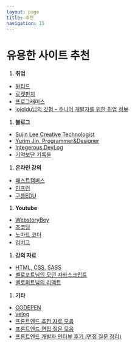 ```yaml
---
layout: page
title: 추천
navigation: 15
---
```


# 유용한 사이트 추천

1. **취업**
  - [원티드](https://www.wanted.co.kr/newintro)
  - [로켓펀치](https://www.rocketpunch.com/)
  - [프로그래머스](https://programmers.co.kr/)
  - [jojoldu님의 깃헙 - 주니어 개발자를 위한 취업 정보](https://github.com/jojoldu/junior-recruit-scheduler)
1. **블로그**
  - [Sujin Lee  Creative Technologist](https://sujinlee.me/)
  - [Yurim Jin, Programmer&Designer](https://milooy.wordpress.com/)
  - [Integerous DevLog](https://ryan-han.com/)
  - [기억보단 기록을](https://jojoldu.tistory.com/)
1. **온라인 강의**
  - [패스트캠퍼스](https://www.fastcampus.co.kr/online_category/)
  - [인프런](https://www.inflearn.com/)
  - [구름EDU](https://edu.goorm.io/)
1. **Youtube**
  - [WebstoryBoy](https://www.youtube.com/channel/UCsvQSv7EeCMHyYb9ENKAJZw)
  - [조코딩](https://www.youtube.com/channel/UCQNE2JmbasNYbjGAcuBiRRg)
  - [노마드 코더](https://www.youtube.com/channel/UCUpJs89fSBXNolQGOYKn0YQ)
  - [김버그](https://www.youtube.com/channel/UCFDbz39kFPvU0AUpgHx4ICw)
1. **강의 자료**
  - [HTML, CSS, SASS](https://heropy.blog/)
  - [벨로포트님의 모던 자바스크립트](https://learnjs.vlpt.us/)
  - [벨로퍼트님의 리액트](https://react.vlpt.us/)
1. **기타**
  - [CODEPEN](https://codepen.io/)
  - [velog](https://velog.io/)
  - [프론트엔드 추천 자료 모음](https://velog.io/@ansrjsdn/%ED%94%84%EB%A1%A0%ED%8A%B8%EC%97%94%EB%93%9C-%EC%B6%94%EC%B2%9C-%EC%9E%90%EB%A3%8C-%EB%AA%A8%EC%9D%8C)
  - [프론트엔드 면접 질문 모음](https://velog.io/@honeysuckle/%EC%8B%A0%EC%9E%85-%ED%94%84%EB%A1%A0%ED%8A%B8%EC%97%94%EB%93%9C-%EB%A9%B4%EC%A0%91-%EC%A7%88%EB%AC%B8-%EB%AA%A8%EC%9D%8C)
  - [프론트엔드 개발자 인터뷰 후기 (면접 질문 정리)](https://velog.io/@tmmoond8/%ED%94%84%EB%A1%A0%ED%8A%B8%EC%97%94%EB%93%9C-%EA%B0%9C%EB%B0%9C%EC%9E%90-%EC%9D%B8%ED%84%B0%EB%B7%B0-%ED%9B%84%EA%B8%B0-%EB%A9%B4%EC%A0%91-%EC%A7%88%EB%AC%B8-%EC%A0%95%EB%A6%AC-%EC%9E%91%EC%84%B1-%EC%A4%91)
  